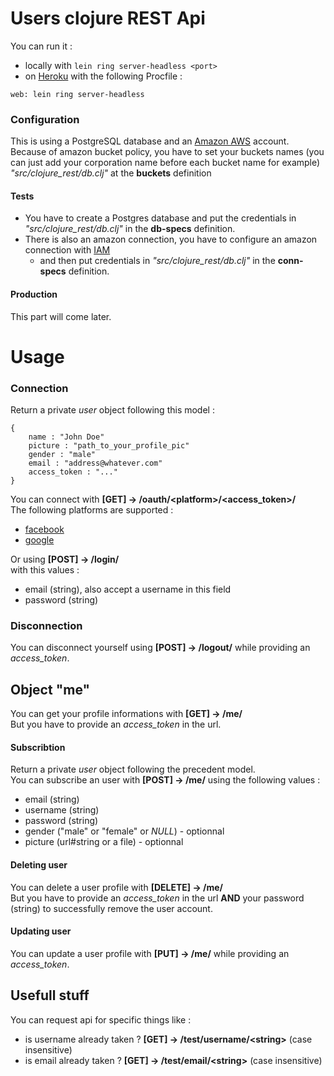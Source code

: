 # Users clojure REST Api
You can run it :
 + locally with `lein ring server-headless <port>`
 + on [Heroku](https://www.heroku.com/) with the following Procfile : 
```
web: lein ring server-headless
```

### Configuration
This is using a PostgreSQL database and an [Amazon AWS](https://aws.amazon.com/fr/console/) account.  
Because of amazon bucket policy, you have to set your buckets names (you can just add your corporation name before each bucket name for example) _"src/clojure_rest/db.clj"_ at the **buckets** definition

#### Tests
 + You have to create a Postgres database and put the credentials in _"src/clojure_rest/db.clj"_ in the **db-specs** definition.
 + There is also an amazon connection, you have to configure an amazon connection with [IAM](https://console.aws.amazon.com/iam/home) 
    + and then put credentials in _"src/clojure_rest/db.clj"_ in the **conn-specs** definition. 
    
#### Production
This part will come later. 

# Usage 

### Connection
Return a private *user* object following this model :
```
{
	name : "John Doe"
	picture : "path_to_your_profile_pic"
	gender : "male"
	email : "address@whatever.com"
	access_token : "..."
}
```
You can connect with **[GET] -> /oauth/&lt;platform>/&lt;access_token>/**   
The following platforms are supported :
 + [facebook](https://www.facebook.com/)
 + [google](https://www.google.com/)
 
Or using **[POST] -> /login/**   
with this values :
 + email (string), also accept a username in this field
 + password (string)
 
### Disconnection
You can disconnect yourself using **[POST] -> /logout/** while providing an *access_token*.
 
## Object "me"
You can get your profile informations with **[GET] -> /me/**  
But you have to provide an *access_token* in the url.

#### Subscribtion
Return a private *user* object following the precedent model.  
You can subscribe an user with **[POST] -> /me/**
using the following values :
 + email (string)
 + username (string)
 + password (string)
 + gender ("male" or "female" or _NULL_) - optionnal
 + picture (url#string or a file) - optionnal
 
#### Deleting user
You can delete a user profile with **[DELETE] -> /me/**   
But you have to provide an *access_token* in the url **AND** your password (string) to successfully remove the user account.

#### Updating user
You can update a user profile with **[PUT] -> /me/** while providing an *access_token*.
 
## Usefull stuff
You can request api for specific things like :
 + is username already taken ? **[GET] -> /test/username/&lt;string>** (case insensitive)
 + is email already taken ? **[GET] -> /test/email/&lt;string>** (case insensitive)

